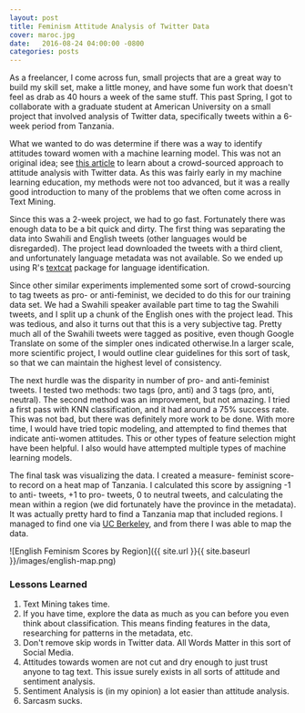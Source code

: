 ```yaml
---
layout: post
title: Feminism Attitude Analysis of Twitter Data
cover: maroc.jpg
date:   2016-08-24 04:00:00 -0800
categories: posts
---
```


As a freelancer, I come across fun, small projects that are a great way to build my skill set, make a little money, and have some fun work that doesn't feel as drab as 40 hours a week of the same stuff. This past Spring, I got to collaborate with a graduate student at American University on a small project that involved analysis of Twitter data, specifically tweets within a 6-week period from Tanzania. 

What we wanted to do was determine if there was a way to identify attitudes toward women with a machine learning model. This was not an original idea; see [this article](http://www.prooffreader.com/2015/05/most-characteristic-words-in-pro-and.html) to learn about a crowd-sourced approach to attitude analysis with Twitter data. As this was fairly early in my machine learning education, my methods were not too advanced, but it was a really good introduction to many of the problems that we often come across in Text Mining.

Since this was a 2-week project, we had to go fast. Fortunately there was enough data to be a bit quick and dirty. The first thing was separating the data into Swahili and English tweets (other languages would be disregarded). The project lead downloaded the tweets with a third client, and unfortunately language metadata was not available. So we ended up using R's [textcat](https://cran.r-project.org/web/packages/textcat/textcat.pdf) package for language identification. 

Since other similar experiments implemented some sort of crowd-sourcing to tag tweets as pro- or anti-feminist, we decided to do this for our training data set. We had a Swahili speaker available part time to tag the Swahili tweets, and I split up a chunk of the English ones with the project lead. This was tedious, and also it turns out that this is a very subjective tag. Pretty much all of the Swahili tweets were tagged as positive, even though Google Translate on some of the simpler ones indicated otherwise.In a larger scale, more scientific project, I would outline clear guidelines for this sort of task, so that we can maintain the highest level of consistency.

The next hurdle was the disparity in number of pro- and anti-feminist tweets. I tested two methods: two tags (pro, anti) and 3 tags (pro, anti, neutral). The second method was an improvement, but not amazing. I tried a first pass with KNN classification, and it had around a 75% success rate. This was not bad, but there was definitely more work to be done. With more time, I would have tried topic modeling, and attempted to find themes that indicate anti-women attitudes. This or other types of feature selection might have been helpful. I also would have attempted multiple types of machine learning models.

The final task was visualizing the data. I created a measure- feminist score- to record on a heat map of Tanzania. I calculated this score by assigning -1 to anti- tweets, +1 to pro- tweets, 0 to neutral tweets, and calculating the mean within a region (we did fortunately have the province in the metadata). It was actually pretty hard to find a Tanzania map that included regions. I managed to find one via [UC Berkeley](http://gif.berkeley.edu/resources/data_subject.html), and from there I was able to map the data. 

![English Feminism Scores by Region]({{ site.url }}{{ site.baseurl }}/images/english-map.png)

### Lessons Learned

1. Text Mining takes time.
2. If you have time, explore the data as much as you can before you even think about classification. This means finding features in the data, researching for patterns in the metadata, etc.
3. Don't remove skip words in Twitter data. All Words Matter in this sort of Social Media.
4. Attitudes towards women are not cut and dry enough to just trust anyone to tag text. This issue surely exists in all sorts of attitude and sentiment analysis.
5. Sentiment Analysis is (in my opinion) a lot easier than attitude analysis.
6. Sarcasm sucks.